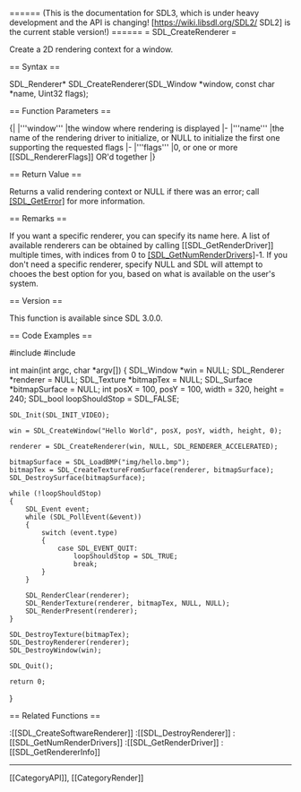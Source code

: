 ====== (This is the documentation for SDL3, which is under heavy development and the API is changing! [https://wiki.libsdl.org/SDL2/ SDL2] is the current stable version!) ======
= SDL_CreateRenderer =

Create a 2D rendering context for a window.

== Syntax ==

<syntaxhighlight lang='c'>
SDL_Renderer* SDL_CreateRenderer(SDL_Window *window, const char *name, Uint32 flags);
</syntaxhighlight>

== Function Parameters ==

{|
|'''window'''
|the window where rendering is displayed
|-
|'''name'''
|the name of the rendering driver to initialize, or NULL to initialize the first one supporting the requested flags
|-
|'''flags'''
|0, or one or more [[SDL_RendererFlags]] OR'd together
|}

== Return Value ==

Returns a valid rendering context or NULL if there was an error; call
[[SDL_GetError]]() for more information.

== Remarks ==

If you want a specific renderer, you can specify its name here. A list of
available renderers can be obtained by calling [[SDL_GetRenderDriver]]
multiple times, with indices from 0 to [[SDL_GetNumRenderDrivers]]()-1. If
you don't need a specific renderer, specify NULL and SDL will attempt to
chooes the best option for you, based on what is available on the user's
system.

== Version ==

This function is available since SDL 3.0.0.

== Code Examples ==

<syntaxhighlight lang='c++'>
#include <SDL3/SDL.h>
#include <SDL3/SDL_main.h>

int main(int argc, char *argv[])
{
    SDL_Window *win = NULL;
    SDL_Renderer *renderer = NULL;
    SDL_Texture *bitmapTex = NULL;
    SDL_Surface *bitmapSurface = NULL;
    int posX = 100, posY = 100, width = 320, height = 240;
    SDL_bool loopShouldStop = SDL_FALSE;

    SDL_Init(SDL_INIT_VIDEO);

    win = SDL_CreateWindow("Hello World", posX, posY, width, height, 0);

    renderer = SDL_CreateRenderer(win, NULL, SDL_RENDERER_ACCELERATED);

    bitmapSurface = SDL_LoadBMP("img/hello.bmp");
    bitmapTex = SDL_CreateTextureFromSurface(renderer, bitmapSurface);
    SDL_DestroySurface(bitmapSurface);

    while (!loopShouldStop)
    {
        SDL_Event event;
        while (SDL_PollEvent(&event))
        {
            switch (event.type)
            {
                case SDL_EVENT_QUIT:
                    loopShouldStop = SDL_TRUE;
                    break;
            }
        }

        SDL_RenderClear(renderer);
        SDL_RenderTexture(renderer, bitmapTex, NULL, NULL);
        SDL_RenderPresent(renderer);
    }

    SDL_DestroyTexture(bitmapTex);
    SDL_DestroyRenderer(renderer);
    SDL_DestroyWindow(win);

    SDL_Quit();

    return 0;
}
</syntaxhighlight>

== Related Functions ==

:[[SDL_CreateSoftwareRenderer]]
:[[SDL_DestroyRenderer]]
:[[SDL_GetNumRenderDrivers]]
:[[SDL_GetRenderDriver]]
:[[SDL_GetRendererInfo]]

----
[[CategoryAPI]], [[CategoryRender]]


